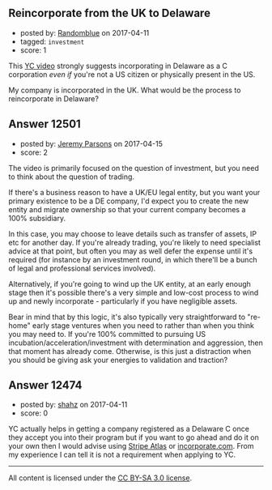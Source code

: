 ## Reincorporate from the UK to Delaware

- posted by: [Randomblue](https://stackexchange.com/users/363551/randomblue) on 2017-04-11
- tagged: `investment`
- score: 1

<p>This <a href="https://youtu.be/2_IpVq6vKR0?t=6m20s" rel="nofollow noreferrer">YC video</a> strongly suggests incorporating in Delaware as a C corporation <em>even if</em> you're not a US citizen or physically present in the US.</p>

<p>My company is incorporated in the UK. What would be the process to reincorporate in Delaware?</p>



## Answer 12501

- posted by: [Jeremy Parsons](https://stackexchange.com/users/497810/jeremy-parsons) on 2017-04-15
- score: 2

<p>The video is primarily focused on the question of investment, but you need to think about the question of trading. </p>

<p>If there's a business reason to have a UK/EU legal entity, but you want your primary existence to be a DE company, I'd expect you to create the new entity and migrate ownership so that your current company becomes a 100% subsidiary. </p>

<p>In this case, you may choose to leave details such as transfer of assets, IP etc for another day. If you're already trading, you're likely to need specialist advice at that point, but often you may as well defer the expense until it's required (for instance by an investment round, in which there'll be a bunch of legal and professional services involved). </p>

<p>Alternatively, if you're going to wind up the UK entity, at an early enough stage then it's possible there's a very simple and low-cost process to wind up and newly incorporate - particularly​ if you have negligible assets. </p>

<p>Bear in mind that by this logic, it's also typically very straightforward to "re-home" early stage ventures when you need to rather than when you think you may need to. If you're 100% committed to pursuing US incubation/acceleration/investment with determination and aggression, then that moment has already come. Otherwise, is this just a distraction when you should be giving ask your energies to validation and traction?</p>



## Answer 12474

- posted by: [shahz](https://stackexchange.com/users/7412988/shahz) on 2017-04-11
- score: 0

<p>YC actually helps in getting a company registered as a Delaware C once they accept you into their program but if you want to go ahead and do it on your own then I would advise using <a href="https://stripe.com/atlas" rel="nofollow noreferrer">Stripe Atlas</a> or <a href="https://www.incorporate.com/" rel="nofollow noreferrer">incorporate.com</a>. From my experience I can tell  it is not a requirement when applying to YC.</p>




---

All content is licensed under the [CC BY-SA 3.0 license](https://creativecommons.org/licenses/by-sa/3.0/).

